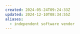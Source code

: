```yaml
---
created: 2024-05-24T09:24:33Z
updated: 2024-12-10T08:34:55Z
aliases:
  - independent software vendor
---
```

